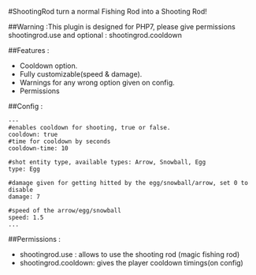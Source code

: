 #ShootingRod
turn a normal Fishing Rod into a Shooting Rod!

##Warning :This plugin is designed for PHP7, please give permissions shootingrod.use and optional : shootingrod.cooldown

##Features :
- Cooldown option.
- Fully customizable(speed & damage).
- Warnings for any wrong option given on config.
- Permissions

##Config :
```
---
#enables cooldown for shooting, true or false.
cooldown: true
#time for cooldown by seconds
cooldown-time: 10

#shot entity type, available types: Arrow, Snowball, Egg
type: Egg

#damage given for getting hitted by the egg/snowball/arrow, set 0 to disable
damage: 7

#speed of the arrow/egg/snowball
speed: 1.5
...
```

##Permissions :
- shootingrod.use : allows to use the shooting rod (magic fishing rod)
- shootingrod.cooldown: gives the player cooldown timings(on config)
